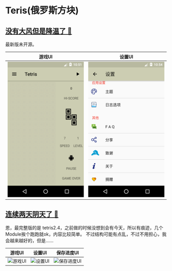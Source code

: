 # Teris(俄罗斯方块)

## [没有大风但是降温了 🍁 ](https://github.com/TomGarden/Tetris/releases)
最新版未开源。

|游戏UI|设置UI|
|------|-----|
|![游戏UI](/images/First.png)|![设置UI](/images/Second.png)|

## [连续两天阴天了 🍎 ](https://github.com/TomGarden/Tetris/releases/tag/0.1)

恩，最完整版的是 tetris2.4，之前做的时候没想到会有今天，所以有痕迹，几个Module挨个跑跑就ok，内容比较简单。
不过结构可能有点乱，不过不用担心，我会越来越好的，但是……

|游戏UI|设置UI|保存进度UI|
|------|-----|---------|
|![游戏UI](/images/gameUI.png)|![设置UI](/images/settingUI.png)|![保存进度UI](/images/progressUI.png)|